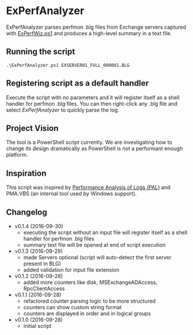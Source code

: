 # ExPerfAnalyzer
ExPerfAnalyzer parses perfmon .blg files from Exchange servers captured with [ExPerfWiz.ps1](https://experfwiz.codeplex.com) and produces a high-level summary in a text file.

## Running the script
    .\ExPerfAnalyzer.ps1 EXSERVER01_FULL_000001.BLG

## Registering script as a default handler
Execute the script with no parameters and it will register itself as a shell handler for perfmon .blg files. You can then right-click any .blg file and select *ExPerfAnalyzer* to quickly parse the log.

## Project Vision
The tool is a PowerShell script currently. We are investigating how to change its design dramatically as PowerShell is not a performant enough platform.

## Inspiration
This script was inspired by [Performance Analysis of Logs (PAL)](https://pal.codeplex.com) and PMA.VBS (an internal tool used by Windows support).

## Changelog
* v0.1.4 (2016-09-30)
  - executing the script without an input file will register itself as a shell handler for perfmon .blg files
  - summary text file will be opened at end of script execution
* v0.1.3 (2016-09-29)
  - made Servers optional (script will auto-detect the first server present in BLG)
  - added validation for input file extension
* v0.1.2 (2016-09-28)
  - added more counters like disk, MSExchangeADAccess, RpcClientAccess
* v0.1.1 (2016-09-28)
  - refactored counter parsing logic to be more structured
  - counters can show custom string format
  - counters are displayed in order and in logical groups
* v0.1.0 (2016-09-28)
  - initial script
